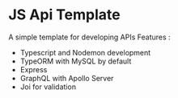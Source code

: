 # JS Api Template

A simple template for developing APIs
Features :

* Typescript and Nodemon development
* TypeORM with MySQL by default
* Express
* GraphQL with Apollo Server
* Joi for validation
